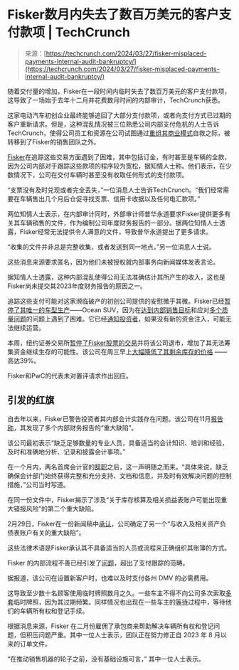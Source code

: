 <!--yml

category: 未分类

date: 2024-05-29 12:42:45

-->

# Fisker数月内失去了数百万美元的客户支付款项 | TechCrunch

> 来源：[https://techcrunch.com/2024/03/27/fisker-misplaced-payments-internal-audit-bankruptcy/](https://techcrunch.com/2024/03/27/fisker-misplaced-payments-internal-audit-bankruptcy/)

随着交付量的增加，Fisker在一段时间内临时失去了数百万美元的客户支付款项，这导致了一场始于去年十二月并花费数月时间的内部审计，TechCrunch获悉。

这家电动汽车初创企业最终能够追回了大部分支付款项，或者向支付方式已过期的客户重新请求。但是，这种混乱情况被三位熟悉公司内部支付危机的人士告诉TechCrunch，使得公司员工和资源在公司试图通过[重组其商业模式](https://techcrunch.com/2024/01/04/ev-startup-fisker-sales-goals-dealerships/)自救之际，被转移到了Fisker的销售团队之外。

[Fisker](https://techcrunch.com/tag/fisker/)在追踪这些交易方面遇到了困难，其中包括订金，有时甚至是车辆的全款，因为公司内部对于跟踪这些款项的程序较为宽松，据知情人士称。他们表示，在少数情况下，公司在交付车辆时甚至没有收取任何形式的支付款项。

“支票没有及时兑现或者完全丢失，”一位消息人士告诉TechCrunch。“我们经常需要在车辆售出几个月后仓促寻找支票、信用卡收据以及任何电汇款项。”

两位知情人士表示，在内部审计同时，外部审计师普华永道要求Fisker提供更多有关其车辆销售的文件，作为编制公司年度财务报告的一部分。据两位知情人士透露，Fisker经常无法提供令人满意的文件，导致普华永道提出了更多请求。

“收集的文件并非总是完整收集，或者发送到同一地点，”另一位消息人士说。

这些消息来源要求匿名，因为他们未被授权就内部事务向新闻媒体发表言论。

据知情人士透露，这种内部混乱使得公司无法准确估计其所产生的收入，这也是Fisker尚未提交其2023年度财务报告的原因之一。

追踪这些支付可能对这家濒临破产的初创公司提供的安慰微乎其微。Fisker已经[暂停了其唯一的车型生产](https://techcrunch.com/2024/03/18/fisker-production-pause-going-concern-cash-raise/)——Ocean SUV，因为在[达到内部销售目标](https://techcrunch.com/2024/01/04/ev-startup-fisker-sales-goals-dealerships/)和应对[多个质量问题](https://techcrunch.com/2024/02/09/fisker-ocean-braking-power-loss-problems-investigation/)的问题上遇到了困难。它已经[通知投资者](https://techcrunch.com/2024/03/25/fisker-nissan-deal-dead-funding-bankruptcy/)，如果没有新的资金注入，可能无法继续运营。

本周，纽约证券交易所[暂停了Fisker股票的交易](https://techcrunch.com/2024/03/25/fisker-trading-suspended-by-nyse/)并将该公司退市，增加了其无法筹集资金继续生存的可能性。该公司在周三早上[大幅降低了其剩余库存的价格](https://electrek.co/2024/03/27/fisker-slashes-msrp-ocean-trims-fights-to-stay-in-business/) —— 高达39%。

Fisker和PwC的代表未对置评请求作出回应。

## 引发的红旗

自去年以来，Fisker已警告投资者其内部会计实践存在问题。该公司在11月[报告称](https://www.sec.gov/Archives/edgar/data/1720990/000172099023000125/fsr-20230930.htm)，其发现了多个内部财务报告的“重大缺陷”。

该公司最初表示“缺乏足够数量的专业人员，具备适当的会计知识、培训和经验，及时和准确地分析、记录和披露会计事项。”

在一个月内，两名首席会计官的[辞职](https://www.wsj.com/business/autos/ev-startup-fisker-has-lost-another-chief-accounting-officer-a876e09e)之后，这一声明随之而来。“具体来说，缺乏确保会计部门始终获得完整和充分支持、文档和信息，并及时有效解决问题的控制措施，”公司当时写道。

在同一份文件中，Fisker揭示了涉及“关于库存核算及相关损益表账户可能出现重大错报风险”的第二个重大缺陷。

2月29日，Fisker在一份新闻稿中[承认](https://investors.fiskerinc.com/news/news-details/2024/Fisker-Inc.-Announces-Preliminary-Q4-and-Full-Year-2023-Results/default.aspx)，公司确定了另一个“与收入及相关资产负债表账户有关的重大缺陷”。

这些法律术语是Fisker承认其不具备适当的人员或流程来正确组织其账簿的方式。

Fisker 的内部流程不善已经引发了[问题](https://www.reddit.com/r/Fisker/comments/1ack78d/extreme_shit_show/)，超出了支付跟踪的范畴。

据报道，该公司在设置新客户时，也难以及时支付各州 DMV 的必需费用。

这导致至少数十名顾客使用临时牌照数月之久。一些车主不得不向公司多次索取[多套](https://www.reddit.com/r/Fisker/comments/1ao9dph/titleregistration_should_it_take_4_months/)临时牌照，因为其过期频繁。同样情况也出现在一些车主的[等待](https://www.reddit.com/r/Fisker/comments/1avqiha/title_registration_saga/)过程中，等待他们的车辆所有权和登记手续。

根据消息来源，Fisker 在二月份雇佣了承包商来帮助解决车辆所有权和登记问题，但积压问题严重。其中一位人士表示，团队正在努力修正自 2023 年 8 月以来的订单文件。

“在推动销售机器的轮子之前，没有基础设施可言，” 其中一位人士表示。
